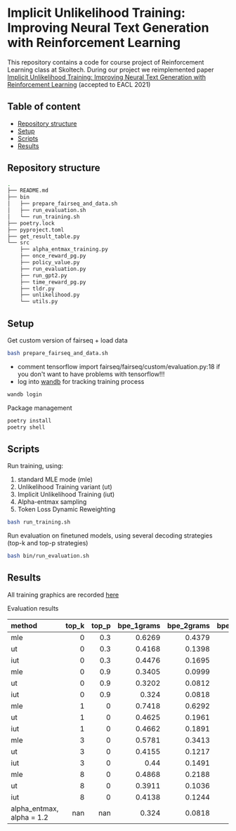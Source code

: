# Implicit Unlikelihood Training: Improving Neural Text Generation with Reinforcement Learning

This repository contains a code for course project of Reinforcement Learning class at Skoltech. During our project we reimplemented paper [Implicit Unlikelihood Training: Improving Neural Text Generation with Reinforcement Learning](https://arxiv.org/abs/2101.04229) (accepted to EACL 2021)


## Table of content 

  - [Repository structure](#repository-structure)
  - [Setup](#setup)
  - [Scripts](#scripts)
  - [Results](#results)


## Repository structure

```bash
.
├── README.md
├── bin
│   ├── prepare_fairseq_and_data.sh
│   ├── run_evaluation.sh
│   └── run_training.sh
├── poetry.lock
├── pyproject.toml
├── get_result_table.py
└── src
    ├── alpha_entmax_training.py
    ├── once_reward_pg.py
    ├── policy_value.py
    ├── run_evaluation.py
    ├── run_gpt2.py
    ├── time_reward_pg.py
    ├── tldr.py
    ├── unlikelihood.py
    └── utils.py
```

## Setup
Get custom version of fairseq + load data

```bash
bash prepare_fairseq_and_data.sh
```
+ comment tensorflow import fairseq/fairseq/custom/evaluation.py:18 if you don't want to have problems with tensorflow!!!
+ log into [wandb](https://wandb.ai/home) for tracking training process
```bash
wandb login
```

Package management
```bash
poetry install
poetry shell
```

## Scripts

Run training, using: 
1. standard MLE mode (mle)
2. Unlikelihood Training variant (ut)
3. Implicit Unlikelihood Training (iut)
4. Alpha-entmax sampling 
5. Token Loss Dynamic Reweighting

```bash
bash run_training.sh
```
Run evaluation on finetuned models, using several decoding strategies (top-k and top-p strategies)
```bash
bash bin/run_evaluation.sh
```

## Results
All training graphics are recorded [here](https://wandb.ai/burnyshev/unlikelihood_training?workspace=user-burnyshev)

Evaluation results

method                    |   top_k |   top_p |   bpe_1grams |   bpe_2grams |   bpe_3grams |   bpe_4grams |   word_1grams |   word_2grams |   word_3grams |   word_4grams |
|:--------------------------|--------:|--------:|-------------:|-------------:|-------------:|-------------:|--------------:|--------------:|--------------:|--------------:|
| mle                       |       0 |     0.3 |       0.6269 |       0.4379 |       0.3471 |       0.2845 |        0.6153 |        0.4092 |        0.3167 |        0.2625 |
| ut                        |       0 |     0.3 |       0.4168 |       0.1398 |       0.0603 |       0.0275 |        0.4134 |        0.113  |        0.0363 |        0.0127 |
| iut                       |       0 |     0.3 |       0.4476 |       0.1695 |       0.0744 |       0.0321 |        0.4418 |        0.138  |        0.0453 |        0.0144 |
| mle                       |       0 |     0.9 |       0.3405 |       0.0999 |       0.0481 |       0.0243 |        0.3442 |        0.08   |        0.0294 |        0.0121 |
| ut                        |       0 |     0.9 |       0.3202 |       0.0812 |       0.0349 |       0.015  |        0.3266 |        0.0636 |        0.0193 |        0.0056 |
| iut                       |       0 |     0.9 |       0.324  |       0.0818 |       0.0341 |       0.0145 |        0.3295 |        0.0644 |        0.0189 |        0.0056 |
| mle                       |       1 |     0   |       0.7418 |       0.6292 |       0.571  |       0.5241 |        0.7368 |        0.6182 |        0.5616 |        0.5236 |
| ut                        |       1 |     0   |       0.4625 |       0.1961 |       0.0875 |       0.0408 |        0.4729 |        0.1853 |        0.0781 |        0.0367 |
| iut                       |       1 |     0   |       0.4662 |       0.1891 |       0.0819 |       0.0301 |        0.4735 |        0.1686 |        0.0655 |        0.0227 |
| mle                       |       3 |     0   |       0.5781 |       0.3413 |       0.2361 |       0.1689 |        0.567  |        0.313  |        0.2055 |        0.1457 |
| ut                        |       3 |     0   |       0.4155 |       0.1217 |       0.0401 |       0.0129 |        0.4223 |        0.1106 |        0.0315 |        0.009  |
| iut                       |       3 |     0   |       0.44   |       0.1491 |       0.0571 |       0.0204 |        0.4434 |        0.1311 |        0.0429 |        0.0135 |
| mle                       |       8 |     0   |       0.4868 |       0.2188 |       0.1271 |       0.0785 |        0.4773 |        0.1909 |        0.099  |        0.0582 |
| ut                        |       8 |     0   |       0.3911 |       0.1036 |       0.036  |       0.0125 |        0.3936 |        0.0898 |        0.0256 |        0.0075 |
| iut                       |       8 |     0   |       0.4138 |       0.1244 |       0.0465 |       0.0169 |        0.4139 |        0.1069 |        0.0326 |        0.0101 |
| alpha_entmax, alpha = 1.2 |     nan |   nan   |       0.324  |       0.0818 |       0.0341 |       0.0145 |        0.3295 |        0.0644 |        0.0189 |        0.0056 |